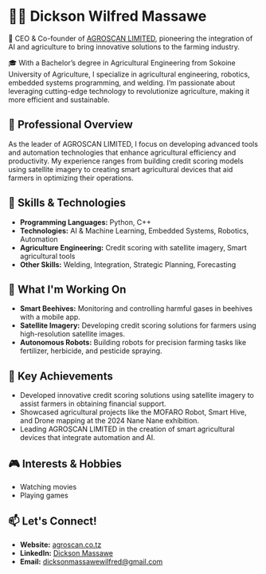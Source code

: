 # 👨‍💻 Dickson Wilfred Massawe

🚀 CEO & Co-founder of [AGROSCAN LIMITED](https://agroscan.co.tz/), pioneering the integration of AI and agriculture to bring innovative solutions to the farming industry.

🎓 With a Bachelor’s degree in Agricultural Engineering from Sokoine University of Agriculture, I specialize in agricultural engineering, robotics, embedded systems programming, and welding. I’m passionate about leveraging cutting-edge technology to revolutionize agriculture, making it more efficient and sustainable.

## 🔬 Professional Overview

As the leader of AGROSCAN LIMITED, I focus on developing advanced tools and automation technologies that enhance agricultural efficiency and productivity. My experience ranges from building credit scoring models using satellite imagery to creating smart agricultural devices that aid farmers in optimizing their operations. 

## 🔧 Skills & Technologies
- **Programming Languages:** Python, C++
- **Technologies:** AI & Machine Learning, Embedded Systems, Robotics, Automation
- **Agriculture Engineering:** Credit scoring with satellite imagery, Smart agricultural tools
- **Other Skills:** Welding, Integration, Strategic Planning, Forecasting

## 🌱 What I'm Working On
- **Smart Beehives:** Monitoring and controlling harmful gases in beehives with a mobile app.
- **Satellite Imagery:** Developing credit scoring solutions for farmers using high-resolution satellite images.
- **Autonomous Robots:** Building robots for precision farming tasks like fertilizer, herbicide, and pesticide spraying.

## 🌟 Key Achievements
- Developed innovative credit scoring solutions using satellite imagery to assist farmers in obtaining financial support.
- Showcased agricultural projects like the MOFARO Robot, Smart Hive, and Drone mapping at the 2024 Nane Nane exhibition.
- Leading AGROSCAN LIMITED in the creation of smart agricultural devices that integrate automation and AI.

## 🎮 Interests & Hobbies
- Watching movies
- Playing games

## 📫 Let's Connect!
- **Website:** [agroscan.co.tz](https://agroscan.co.tz/)
- **LinkedIn:** [Dickson Massawe](https://www.linkedin.com/in/dickson-massawe-509bb2)
- **Email:** dicksonmassawewilfred@gmail.com
